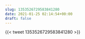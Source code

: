 ```yaml
---
slug: 1353526729583841280
date: 2021-01-25 02:14:54+00:00
draft: false
---
```


{{< tweet 1353526729583841280 >}}
